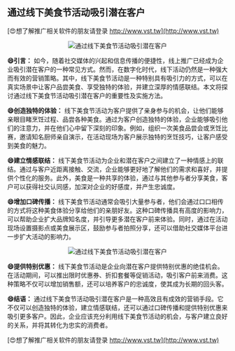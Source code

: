 ## **通过线下美食节活动吸引潜在客户**

[😍想了解推广相关软件的朋友请登录 http://www.vst.tw](http://www.vst.tw)

 <center><img src="https://vst.tw/MP4/tuiguang/png/5.png" alt="通过线下美食节活动吸引潜在客户"></center>

**😄引言：**
如今，随着社交媒体的兴起和信息传播的便捷性，线上推广已经成为企业吸引潜在客户的一种常见方式。然而，在数字化时代，线下活动仍然是一种强大而有效的营销策略。其中，线下美食节活动是一种特别具有吸引力的方式，可以在真实场景中让客户品尝美食、享受独特的体验，并建立深厚的情感联结。本文将探讨通过线下美食节活动吸引潜在客户的重要性及实施方法。

**😄创造独特的体验：**
线下美食节活动为客户提供了亲身参与的机会，让他们能够亲眼目睹烹饪过程、品尝各种美食。通过为客户创造独特的体验，企业能够吸引他们的注意力，并在他们心中留下深刻的印象。例如，组织一次美食品尝会或烹饪比赛，邀请知名厨师亲自演示，在活动现场为客户展示独特的烹饪技巧，让客户感受到美食的魅力。

**😄建立情感联结：**
线下美食节活动为企业和潜在客户之间建立了一种情感上的联结。通过与客户近距离接触、交流，企业能够更好地了解他们的需求和喜好，并提供个性化的服务。此外，美食是一种共享的体验，通过与其他参与者分享美食，客户可以获得社交认同感，加深对企业的好感度，并产生忠诚度。

**😄增加口碑传播：**
线下美食节活动通常会吸引大量参与者，他们会通过口口相传的方式将这种美食体验分享给他们的亲朋好友。这种口碑传播具有高度的影响力，可以帮助企业扩大品牌知名度，并引导更多潜在客户前来体验。同时，通过在活动现场设置摄影点或美食展示区，鼓励参与者拍照分享，还可以借助社交媒体平台进一步扩大活动的影响力。

 <center><img src="https://vst.tw/MP4/tuiguang/png/8.png" alt="通过线下美食节活动吸引潜在客户"></center>

**😄提供特别优惠：**
线下美食节活动是企业向潜在客户提供特别优惠的绝佳机会。在活动期间，可以推出限时优惠券、折扣套餐等促销活动，吸引客户前来消费。这种策略不仅可以增加销售额，还可以培养客户的忠诚度，使其成为长期的回头客。

**😄结语：**
通过线下美食节活动吸引潜在客户是一种高效且有成效的营销手段。它不仅可以创造独特的体验，建立情感联结，还可以通过口碑传播和提供特别优惠来吸引更多客户。因此，企业应该充分利用线下美食节活动的机会，与客户建立良好的关系，并将其转化为忠实的消费者。

[😍想了解推广相关软件的朋友请登录 http://www.vst.tw](http://www.vst.tw)



